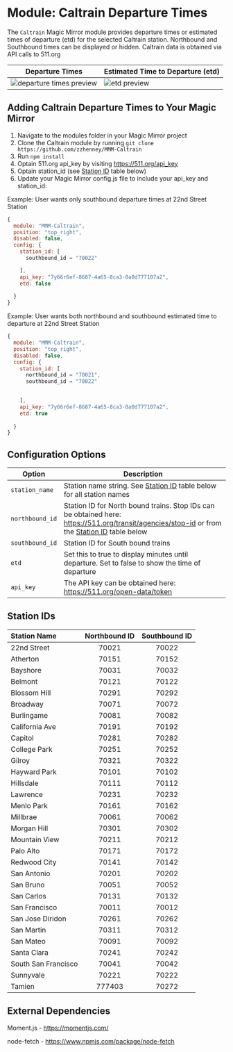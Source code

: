 # Module: Caltrain Departure Times
The `Caltrain` Magic Mirror module provides departure times or estimated times of departure (etd) for the selected Caltrain station. Northbound and Southbound times can be displayed or hidden. Caltrain data is obtained via API calls to 511.org

| Departure Times | Estimated Time to Departure (etd) |
| --- | --- |
| ![departure times preview](https://github.com/zzhenney/MMM-Caltrain/blob/master/departure_times.png) | ![etd preview](https://github.com/zzhenney/MMM-Caltrain/blob/master/etd.png) |


## Adding Caltrain Departure Times to Your Magic Mirror
1. Navigate to the modules folder in your Magic Mirror project
1. Clone the Caltrain module by running `git clone https://github.com/zzhenney/MMM-Caltrain`
2. Run `npm install`
3. Optain 511.org api_key by visiting https://511.org/api_key
4. Optain station_id (see [Station ID](#station-ids) table below)
5. Update your Magic Mirror config.js file to include your api_key and station_id:

Example: User wants only southbound departure times at 22nd Street Station

```javascript
{
  module: "MMM-Caltrain",
  position: "top_right",
  disabled: false,
  config: {
    station_id: [
      southbound_id = "70022"

    ],
    api_key: "7y66r6ef-8687-4a65-8ca3-0a0d777107a2",
    etd: false
    
  }
}
```
Example: User wants both northbound and southbound estimated time to departure at 22nd Street Station

```javascript
{
  module: "MMM-Caltrain",
  position: "top_right",
  disabled: false,
  config: {
    station_id: [
      northbound_id = "70021",
      southbound_id = "70022"
      

    ],
    api_key: "7y66r6ef-8687-4a65-8ca3-0a0d777107a2",
    etd: true
    
  }
}
```


## Configuration Options

| Option | Description |
| --- | --- |
| `station_name` | Station name string. See [Station ID](#station-ids) table below for all station names
| `northbound_id` | Station ID for North bound trains. Stop IDs can be obtained here: https://511.org/transit/agencies/stop-id or from the [Station ID](#station-ids) table below |
| `southbound_id` | Station ID for South bound trains |
| `etd` | Set this to true to display minutes until departure. Set to false to show the time of departure |
| `api_key` | The API key can be obtained here: https://511.org/open-data/token |


## Station IDs

| Station Name | Northbound ID | Southbound ID |
| :--- | :---: | :---: |
| 22nd Street | 70021 | 70022 | 
| Atherton | 70151 | 70152 | 
| Bayshore | 70031 | 70032 | 
| Belmont | 70121 | 70122 | 
| Blossom Hill | 70291 | 70292 | 
| Broadway | 70071 | 70072 | 
| Burlingame | 70081 | 70082 | 
| California Ave | 70191 | 70192 | 
| Capitol | 70281 | 70282 | 
| College Park | 70251 | 70252 | 
| Gilroy | 70321 | 70322 | 
| Hayward Park | 70101 | 70102 | 
| Hillsdale | 70111 | 70112 | 
| Lawrence | 70231 | 70232 | 
| Menlo Park | 70161 | 70162 | 
| Millbrae | 70061 | 70062 | 
| Morgan Hill | 70301 | 70302 | 
| Mountain View | 70211 | 70212 | 
| Palo Alto | 70171 | 70172 | 
| Redwood City | 70141 | 70142 | 
| San Antonio | 70201 | 70202 | 
| San Bruno | 70051 | 70052 | 
| San Carlos | 70131 | 70132 | 
| San Francisco | 70011 | 70012 | 
| San Jose Diridon | 70261 | 70262 | 
| San Martin | 70311 | 70312 | 
| San Mateo | 70091 | 70092 | 
| Santa Clara | 70241 | 70242 | 
| South San Francisco | 70041 | 70042 | 
| Sunnyvale | 70221 | 70222 | 
| Tamien | 777403 | 70272 | 


## External Dependencies

Moment.js - https://momentjs.com/

node-fetch - https://www.npmjs.com/package/node-fetch

